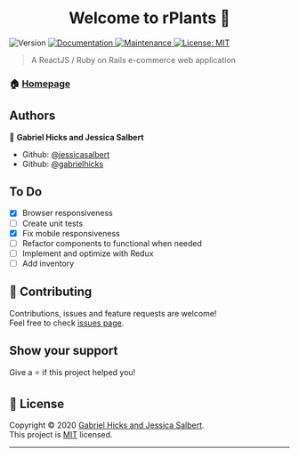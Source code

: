 <h1 align="center">Welcome to rPlants 👋</h1>
<p>
  <img alt="Version" src="https://img.shields.io/badge/version-0.1.0-blue.svg?cacheSeconds=2592000" />
  <a href="https://github.com/jessicasalbert/rplants-front#readme" target="_blank">
    <img alt="Documentation" src="https://img.shields.io/badge/documentation-yes-brightgreen.svg" />
  </a>
  <a href="https://github.com/jessicasalbert/rplants-front/graphs/commit-activity" target="_blank">
    <img alt="Maintenance" src="https://img.shields.io/badge/Maintained%3F-yes-green.svg" />
  </a>
  <a href="https://github.com/jessicasalbert/rplants-front/blob/master/LICENSE" target="_blank">
    <img alt="License: MIT" src="https://img.shields.io/github/license/jessicasalbert/rplants-front" />
  </a>
</p>

> A ReactJS / Ruby on Rails e-commerce web application

### 🏠 [Homepage](http://rplants-frontend.herokuapp.com/)

## Authors

👤 **Gabriel Hicks and Jessica Salbert**

* Github: [@jessicasalbert](https://github.com/jessicasalbert)
* Github: [@gabrielhicks](https://github.com/gabrielhicks)

## To Do
- [x] Browser responsiveness
- [ ] Create unit tests
- [x] Fix mobile responsiveness
- [ ] Refactor components to functional when needed
- [ ] Implement and optimize with Redux
- [ ] Add inventory

## 🤝 Contributing

Contributions, issues and feature requests are welcome!<br />Feel free to check [issues page](https://github.com/jessicasalbert/rplants-front/issues).

## Show your support

Give a ⭐️ if this project helped you!

## 📝 License

Copyright © 2020 [Gabriel Hicks and Jessica Salbert](https://github.com/jessicasalbert).<br />
This project is [MIT](https://github.com/jessicasalbert/rplants-front/blob/master/LICENSE) licensed.

***

